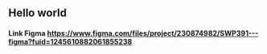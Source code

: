 ## Hello world

#### Link Figma https://www.figma.com/files/project/230874982/SWP391---figma?fuid=1245610882061855238
